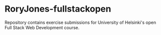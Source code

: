 # RoryJones-fullstackopen
Repository contains exercise submissions for University of Helsinki's open Full Stack Web Development course.